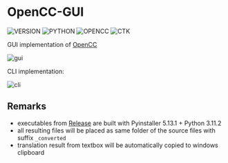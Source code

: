 # OpenCC-GUI
![VERSION](https://img.shields.io/badge/v1.0.3-0047AB)
![PYTHON](https://img.shields.io/badge/Python-3.11.2-green)
![OPENCC](https://img.shields.io/badge/OpenCC-1.1.6-green)
![CTK](https://img.shields.io/badge/customtkinter-5.2.0-green)

GUI implementation of [OpenCC](https://github.com/BYVoid/OpenCC)

![gui](https://github.com/thisObedience/OpenCC-GUI/assets/76443690/cdd39e21-d1bc-4635-ae88-e1c6b06d15a4)

CLI implementation: 

![cli](https://github.com/thisObedience/OpenCC-GUI/assets/76443690/7334843f-42dd-4dbe-ba5d-d36bca8fb9de)

## Remarks
- executables from [Release](https://github.com/thisObedience/OpenCC-GUI/releases) are built with Pyinstaller 5.13.1 + Python 3.11.2
- all resulting files will be placed as same folder of the source files with suffix `_converted`
- translation result from textbox will be automatically copied to windows clipboard
